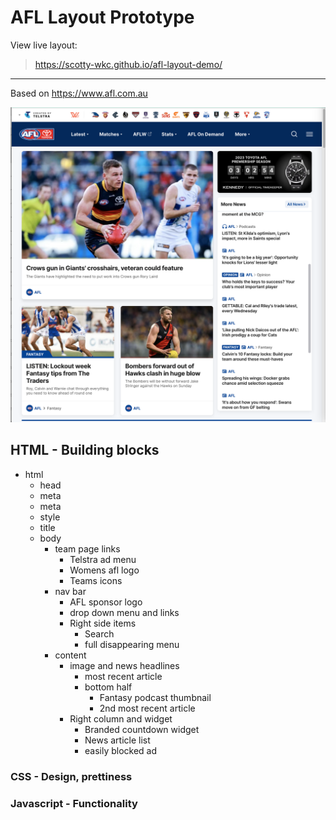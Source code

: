 # AFL Layout Prototype

View live layout: 
    
> https://scotty-wkc.github.io/afl-layout-demo/


---


Based on 
https://www.afl.com.au

![afl screenshot](docs/afl-screenshot.png)

## HTML - Building blocks
- html
  - head
  - meta
  - meta
  - style
  - title
  - body
    - team page links
      - Telstra ad menu
      - Womens afl logo
      - Teams icons
    - nav bar
      - AFL sponsor logo
      - drop down menu and links
      - Right side items
        - Search
        - full disappearing menu
    - content
      - image and news headlines 
        - most recent article
        - bottom half
          - Fantasy podcast thumbnail
          - 2nd most recent article
      - Right column and widget
        - Branded countdown widget
        - News article list
        - easily blocked ad

### CSS - Design, prettiness

### Javascript - Functionality
